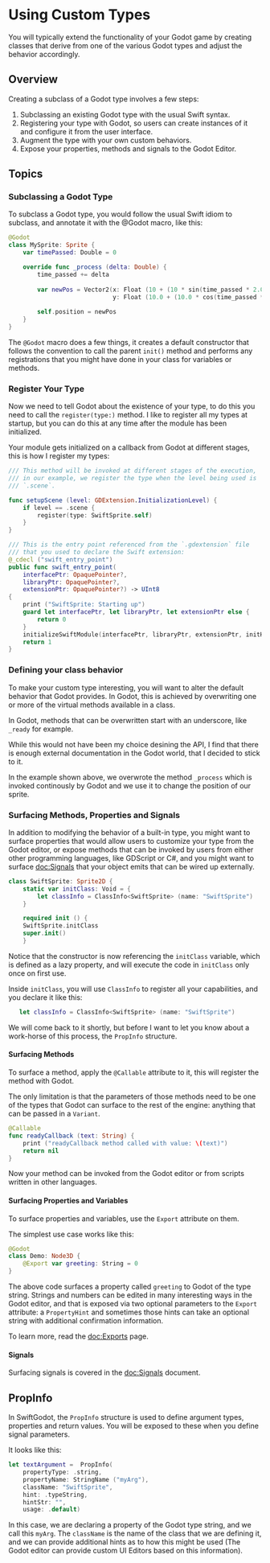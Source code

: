 # Using Custom Types

You will typically extend the functionality of your Godot game by creating
classes that derive from one of the various Godot types and adjust the
behavior accordingly.

## Overview

Creating a subclass of a Godot type involves a few steps:

1. Subclassing an existing Godot type with the usual Swift syntax.
2. Registering your type with Godot, so users can create instances of it
and configure it from the user interface.
3. Augment the type with your own custom behaviors.
4. Expose your properties, methods and signals to the Godot Editor.

## Topics

### Subclassing a Godot Type

To subclass a Godot type, you would follow the usual Swift idiom to subclass,
and annotate it with the @Godot macro, like this:

```swift
@Godot
class MySprite: Sprite {
    var timePassed: Double = 0

    override func _process (delta: Double) {
        time_passed += delta
    
        var newPos = Vector2(x: Float (10 + (10 * sin(time_passed * 2.0))),
                             y: Float (10.0 + (10.0 * cos(time_passed * 1.5))))
    
        self.position = newPos
    }
}
```

The `@Godot` macro does a few things, it creates a default constructor that follows
the convention to call the parent `init()` method and performs any registrations
that you might have done in your class for variables or methods.

### Register Your Type

Now we need to tell Godot about the existence of your type, to do this you need
to call the `register(type:)` method.   I like to register all my types at
startup, but you can do this at any time after the module has been initialized.

Your module gets initialized on a callback from Godot at different stages, this
is how I register my types:

```swift
/// This method will be invoked at different stages of the execution,
/// in our example, we register the type when the level being used is
/// `.scene`.

func setupScene (level: GDExtension.InitializationLevel) {
    if level == .scene {
        register(type: SwiftSprite.self)
    }
}

/// This is the entry point referenced from the `.gdextension` file
/// that you used to declare the Swift extension:
@_cdecl ("swift_entry_point")
public func swift_entry_point(
    interfacePtr: OpaquePointer?,
    libraryPtr: OpaquePointer?,
    extensionPtr: OpaquePointer?) -> UInt8
{
    print ("SwiftSprite: Starting up")
    guard let interfacePtr, let libraryPtr, let extensionPtr else {
        return 0
    }
    initializeSwiftModule(interfacePtr, libraryPtr, extensionPtr, initHook: setupScene, deInitHook: { x in })
    return 1
}
```

### Defining your class behavior

To make your custom type interesting, you will want to alter the default
behavior that Godot provides.   In Godot, this is achieved by overwriting one or
more of the virtual methods available in a class.

In Godot, methods that can be overwritten start with an underscore, like
`_ready` for example.  

While this would not have been my choice desining the API, I find that there is
enough external documentation in the Godot  world, that I decided to stick to
it.

In the example shown above, we overwrote the method `_process` which is invoked
continously by Godot and we use it to change the position of our sprite.

### Surfacing Methods, Properties and Signals

In addition to modifying the behavior of a built-in type, you might want to
surface properties that would allow users to customize your type from the Godot
editor, or expose methods that can be invoked by users from either other
programming languages, like GDScript or C#, and you might want to surface
<doc:Signals> that your object emits that can be wired up externally.

```swift
class SwiftSprite: Sprite2D {
    static var initClass: Void = {
        let classInfo = ClassInfo<SwiftSprite> (name: "SwiftSprite")   
    }

    required init () {
	SwiftSprite.initClass
	super.init()
    }
```

Notice that the constructor is now referencing the `initClass` variable, which
is defined as a lazy property, and will execute the code in `initClass` only
once on first use.

Inside `initClass`, you will use ``ClassInfo`` to register all your
capabilities, and you declare it like this:

```swift
   let classInfo = ClassInfo<SwiftSprite> (name: "SwiftSprite")
```

We will come back to it shortly, but before I want to let you know about a
work-horse of this process, the ``PropInfo`` structure.


#### Surfacing Methods

To surface a method, apply the `@Callable` attribute to it, this will register
the method with Godot.

The only limitation is that the parameters of those methods need to be one
of the types that Godot can surface to the rest of the engine: anything that can be
passed in a ``Variant``.


```swift
@Callable
func readyCallback (text: String) {
    print ("readyCallback method called with value: \(text)")
    return nil
}
```

Now your method can be invoked from the Godot editor or from scripts written in other languages.

#### Surfacing Properties and Variables

To surface properties and variables, use the ``Export`` attribute on them.

The simplest use case works like this:

```swift
@Godot
class Demo: Node3D {
    @Export var greeting: String = 0
}
```

The above code surfaces a property called `greeting` to Godot of the
type string.  Strings and numbers can be edited in many interesting 
ways in the Godot editor, and that is exposed via two optional parameters
to the `Export` attribute: a ``PropertyHint`` and sometimes those hints
can take an optional string with additional confirmation information.

To learn more, read the <doc:Exports> page.

#### Signals

Surfacing signals is covered in the <doc:Signals> document.

## PropInfo

In SwiftGodot, the ``PropInfo`` structure is used to define argument types,
properties and return values.  You will be exposed to these when you define 
signal parameters.

It looks like this:

```swift
let textArgument =  PropInfo(
    propertyType: .string,
    propertyName: StringName ("myArg"),
    className: "SwiftSprite",
    hint: .typeString,
    hintStr: "", 
    usage: .default)
```

In this case, we are declaring a property of the Godot type string, and we call
this `myArg`.  The `className` is the name of the class that we are defining it,
and we can provide additional hints as to how this might be used (The Godot
editor can provide custom UI Editors based on this information).
